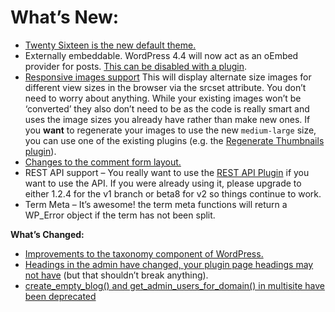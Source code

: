# What’s New:

- [Twenty Sixteen is the new default theme.](https://wordpress.org/themes/twentysixteen/)
- Externally embeddable. WordPress 4.4 will now act as an oEmbed provider for posts. [This can be disabled with a plugin](https://wordpress.org/plugins/disable-embeds/).
- [Responsive images support](https://make.wordpress.org/core/2015/11/10/responsive-images-in-wordpress-4-4/) This will display alternate size images for different view sizes in the browser via the srcset attribute. You don’t need to worry about anything. While your existing images won’t be ‘converted’ they also don’t need to be as the code is really smart and uses the image sizes you already have rather than make new ones. If you **want** to regenerate your images to use the new `medium-large` size, you can use one of the existing plugins (e.g. the [Regenerate Thumbnails plugin](https://wordpress.org/plugins/regenerate-thumbnails/)).
- [Changes to the comment form layout.](https://make.wordpress.org/core/2015/09/25/changes-to-fields-output-by-comment_form-in-wordpress-4-4/)
- REST API support – You really want to use the [REST API Plugin](https://wordpress.org/plugins/json-rest-api/) if you want to use the API. If you were already using it, please upgrade to either 1.2.4 for the v1 branch or beta8 for v2 so things continue to work.
- Term Meta – It’s awesome! the term meta functions will return a WP_Error object if the term has not been split.

**What’s Changed:**

- [Improvements to the taxonomy component of WordPress.](https://make.wordpress.org/core/2015/10/23/4-4-taxonomy-roundup/)
- [Headings in the admin have changed, your plugin page headings may not have](https://make.wordpress.org/core/2015/10/28/headings-hierarchy-changes-in-the-admin-screens/) (but that shouldn’t break anything).
- [create_empty_blog() and get_admin_users_for_domain() in multisite have been deprecated](https://make.wordpress.org/core/2015/10/28/multisite-focused-changes-in-4-4/)